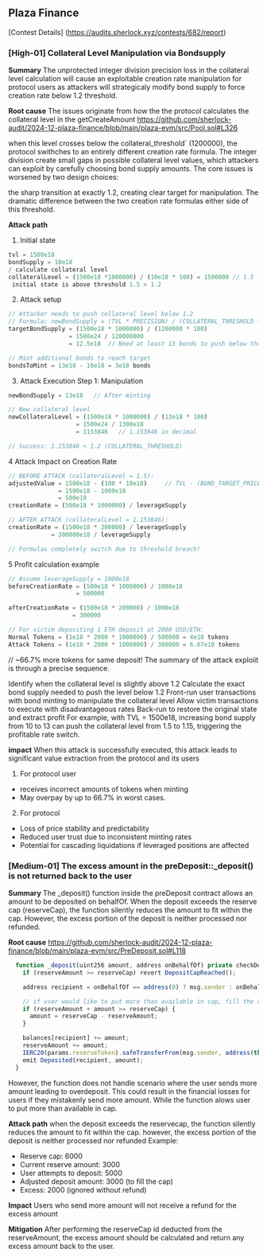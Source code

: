 ## Plaza Finance
[Contest Details] (https://audits.sherlock.xyz/contests/682/report)

### [High-01] Collateral Level Manipulation via Bondsupply

**Summary**
The unprotected integer division precision loss in the collateral level calculation will cause an exploitable creation rate manipulation for protocol users as attackers will strategicaly modify bond supply to force creation rate below 1.2 threshold.

**Root cause**
The issues originate from how the the protocol calculates the collateral level in the getCreateAmount
https://github.com/sherlock-audit/2024-12-plaza-finance/blob/main/plaza-evm/src/Pool.sol#L326

when this level crosses below the collateral_threshold` (1200000), the protocol swithches to an entirely different creation rate formula. The integer division create small gaps in possible collateral level values, which attackers can exploit by carefully choosing bond supply amounts.
The core issues is worsened by two design choices:

the sharp transition at exactly 1.2, creating clear target for manipulation.
The dramatic difference between the two creation rate formulas either side of this threshold.

**Attack path**
1. Initial state

```javascript
tvl = 1500e18 
bondSupply = 10e18
/ calculate collateral level
collateralLevel = (1500e18 *1000000) / (10e18 * 100) = 1500000 // 1.5  in decimal
 initial state is above threshold 1.5 > 1.2
 ```
2. Attack setup
```javascript
// Attacker needs to push collateral level below 1.2
// Formula: newBondSupply = (TVL * PRECISION) / (COLLATERAL_THRESHOLD * BOND_TARGET_PRICE)
targetBondSupply = (1500e18 * 1000000) / (1200000 * 100)
                 = 1500e24 / 120000000
                 = 12.5e18  // Need at least 13 bonds to push below threshold

// Mint additional bonds to reach target
bondsToMint = 13e18 - 10e18 = 3e18 bonds
```

3. Attack Execution Step 1: Manipulation
```javascript
newBondSupply = 13e18   // After minting

// New collateral level
newCollateralLevel = (1500e18 * 1000000) / (13e18 * 100)
                   = 1500e24 / 1300e18
                   = 1153846   // 1.153846 in decimal

// Success: 1.153846 < 1.2 (COLLATERAL_THRESHOLD)
```

4 Attack Impact on Creation Rate
```javascript
// BEFORE ATTACK (collateralLevel = 1.5):
adjustedValue = 1500e18 - (100 * 10e18)     // TVL - (BOND_TARGET_PRICE * bondSupply)
              = 1500e18 - 1000e18 
              = 500e18
creationRate = (500e18 * 1000000) / leverageSupply

// AFTER ATTACK (collateralLevel = 1.153846):
creationRate = (1500e18 * 200000) / leverageSupply
            = 300000e18 / leverageSupply

// Formulas completely switch due to threshold breach!
```

5 Profit calculation example
```javascript
// Assume leverageSupply = 1000e18
beforeCreationRate = (500e18 * 1000000) / 1000e18 
                   = 500000

afterCreationRate = (1500e18 * 200000) / 1000e18
                  = 300000

// For victim depositing 1 ETH deposit at 2000 USD/ETH:
Normal Tokens = (1e18 * 2000 * 1000000) / 500000 = 4e18 tokens
Attack Tokens = (1e18 * 2000 * 1000000) / 300000 = 6.67e18 tokens
```
// ~66.7% more tokens for same deposit!
The summary of the attack exploiit is through a precise sequence.

Identify when the collateral level is slightly above 1.2
Calculate the exact bond supply needed to push the level below 1.2
Front-run user transactions with bond minting to manipulate the collateral level
Allow victim transactions to execute with disadvantageous rates
Back-run to restore the original state and extract profit
For example, with TVL = 1500e18, increasing bond supply from 10 to 13 can push the collateral level from 1.5 to 1.15, triggering the profitable rate switch.

**impact**
When this attack is successfully executed, this attack leads to significant value extraction from the protocol and its users

1. For protocol user
- receives incorrect amounts of tokens when minting
- May overpay by up to 66.7% in worst cases.
2. For protocol
- Loss of price stability and predictability
- Reduced user trust due to inconsistent minting rates
- Potential for cascading liquidations if leveraged positions are affected

### [Medium-01] The excess amount in the preDeposit::_deposit() is not returned back to the user

**Summary**
The _deposit() function inside the preDeposit contract allows an amount to be deposited on behalfOf. When the deposit exceeds the reserve cap (reserveCap), the function silently reduces the amount to fit within the cap. However, the excess portion of the deposit is neither processed nor refunded.

**Root cause**
https://github.com/sherlock-audit/2024-12-plaza-finance/blob/main/plaza-evm/src/PreDeposit.sol#L118
```javascript
  function _deposit(uint256 amount, address onBehalfOf) private checkDepositStarted checkDepositNotEnded {
    if (reserveAmount >= reserveCap) revert DepositCapReached();

    address recipient = onBehalfOf == address(0) ? msg.sender : onBehalfOf;

    // if user would like to put more than available in cap, fill the rest up to cap and add that to reserves
    if (reserveAmount + amount >= reserveCap) { 
      amount = reserveCap - reserveAmount;
    }

    balances[recipient] += amount;
    reserveAmount += amount;
    IERC20(params.reserveToken).safeTransferFrom(msg.sender, address(this), amount);
    emit Deposited(recipient, amount);
  }
```
However, the function does not handle scenario where the user sends more amount leading to overdeposit. This could result in the financial losses for users if they mistakenly send more amount.
While the function alows user to put more than available in cap.

**Attack path**
when the deposit exceeds the reservecap, the function silently reduces the amount to fit within the cap. however, the excess portion of the deposit is neither processed nor refunded
Example:

- Reserve cap: 6000
- Current reserve amount: 3000
- User attempts to deposit: 5000
- Adjusted deposit amount: 3000 (to fill the cap)
- Excess: 2000 (ignored without refund)

**Impact**
Users who send more amount will not receive a refund for the excess amount

**Mitigation**
After performing the reserveCap id deducted from the reserveAmount, the excess amount should be calculated and return any excess amount back to the user.

